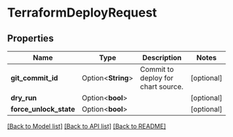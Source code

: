 # TerraformDeployRequest

## Properties

Name | Type | Description | Notes
------------ | ------------- | ------------- | -------------
**git_commit_id** | Option<**String**> | Commit to deploy for chart source.  | [optional]
**dry_run** | Option<**bool**> |  | [optional]
**force_unlock_state** | Option<**bool**> |  | [optional]

[[Back to Model list]](../README.md#documentation-for-models) [[Back to API list]](../README.md#documentation-for-api-endpoints) [[Back to README]](../README.md)



